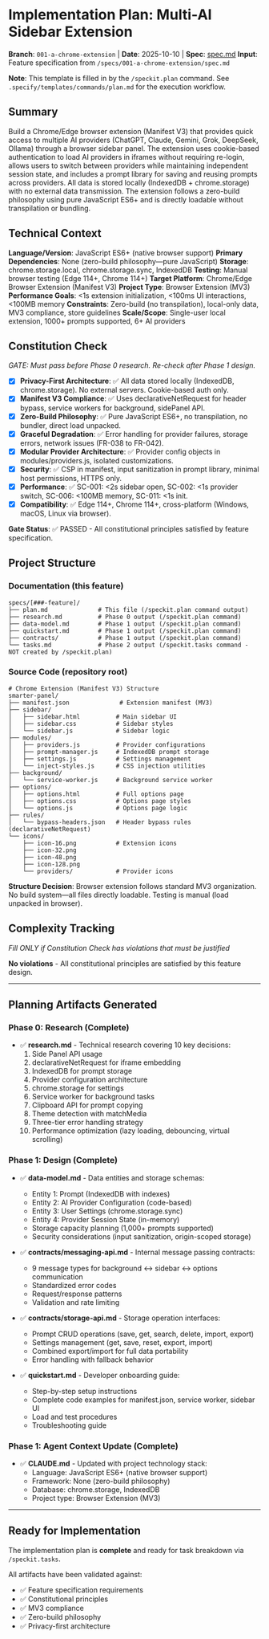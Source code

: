 # Implementation Plan: Multi-AI Sidebar Extension

**Branch**: `001-a-chrome-extension` | **Date**: 2025-10-10 | **Spec**: [spec.md](./spec.md)
**Input**: Feature specification from `/specs/001-a-chrome-extension/spec.md`

**Note**: This template is filled in by the `/speckit.plan` command. See `.specify/templates/commands/plan.md` for the execution workflow.

## Summary

Build a Chrome/Edge browser extension (Manifest V3) that provides quick access to multiple AI providers (ChatGPT, Claude, Gemini, Grok, DeepSeek, Ollama) through a browser sidebar panel. The extension uses cookie-based authentication to load AI providers in iframes without requiring re-login, allows users to switch between providers while maintaining independent session state, and includes a prompt library for saving and reusing prompts across providers. All data is stored locally (IndexedDB + chrome.storage) with no external data transmission. The extension follows a zero-build philosophy using pure JavaScript ES6+ and is directly loadable without transpilation or bundling.

## Technical Context

<!--
  ACTION REQUIRED: Replace the content in this section with the technical details
  for the project. The structure here is presented in advisory capacity to guide
  the iteration process.
-->

**Language/Version**: JavaScript ES6+ (native browser support)
**Primary Dependencies**: None (zero-build philosophy—pure JavaScript)
**Storage**: chrome.storage.local, chrome.storage.sync, IndexedDB
**Testing**: Manual browser testing (Edge 114+, Chrome 114+)
**Target Platform**: Chrome/Edge Browser Extension (Manifest V3)
**Project Type**: Browser Extension (MV3)
**Performance Goals**: <1s extension initialization, <100ms UI interactions, <100MB memory
**Constraints**: Zero-build (no transpilation), local-only data, MV3 compliance, store guidelines
**Scale/Scope**: Single-user local extension, 1000+ prompts supported, 6+ AI providers

## Constitution Check

*GATE: Must pass before Phase 0 research. Re-check after Phase 1 design.*

- [x] **Privacy-First Architecture**: ✅ All data stored locally (IndexedDB, chrome.storage). No external servers. Cookie-based auth only.
- [x] **Manifest V3 Compliance**: ✅ Uses declarativeNetRequest for header bypass, service workers for background, sidePanel API.
- [x] **Zero-Build Philosophy**: ✅ Pure JavaScript ES6+, no transpilation, no bundler, direct load unpacked.
- [x] **Graceful Degradation**: ✅ Error handling for provider failures, storage errors, network issues (FR-038 to FR-042).
- [x] **Modular Provider Architecture**: ✅ Provider config objects in modules/providers.js, isolated customizations.
- [x] **Security**: ✅ CSP in manifest, input sanitization in prompt library, minimal host permissions, HTTPS only.
- [x] **Performance**: ✅ SC-001: <2s sidebar open, SC-002: <1s provider switch, SC-006: <100MB memory, SC-011: <1s init.
- [x] **Compatibility**: ✅ Edge 114+, Chrome 114+, cross-platform (Windows, macOS, Linux via browser).

**Gate Status**: ✅ PASSED - All constitutional principles satisfied by feature specification.

## Project Structure

### Documentation (this feature)

```
specs/[###-feature]/
├── plan.md              # This file (/speckit.plan command output)
├── research.md          # Phase 0 output (/speckit.plan command)
├── data-model.md        # Phase 1 output (/speckit.plan command)
├── quickstart.md        # Phase 1 output (/speckit.plan command)
├── contracts/           # Phase 1 output (/speckit.plan command)
└── tasks.md             # Phase 2 output (/speckit.tasks command - NOT created by /speckit.plan)
```

### Source Code (repository root)
<!--
  ACTION REQUIRED: Replace the placeholder tree below with the concrete layout
  for this feature. Delete unused options and expand the chosen structure with
  real paths (e.g., apps/admin, packages/something). The delivered plan must
  not include Option labels.
-->

```
# Chrome Extension (Manifest V3) Structure
smarter-panel/
├── manifest.json              # Extension manifest (MV3)
├── sidebar/
│   ├── sidebar.html          # Main sidebar UI
│   ├── sidebar.css           # Sidebar styles
│   └── sidebar.js            # Sidebar logic
├── modules/
│   ├── providers.js          # Provider configurations
│   ├── prompt-manager.js     # IndexedDB prompt storage
│   ├── settings.js           # Settings management
│   └── inject-styles.js      # CSS injection utilities
├── background/
│   └── service-worker.js     # Background service worker
├── options/
│   ├── options.html          # Full options page
│   ├── options.css           # Options page styles
│   └── options.js            # Options page logic
├── rules/
│   └── bypass-headers.json   # Header bypass rules (declarativeNetRequest)
└── icons/
    ├── icon-16.png           # Extension icons
    ├── icon-32.png
    ├── icon-48.png
    ├── icon-128.png
    └── providers/            # Provider icons
```

**Structure Decision**: Browser extension follows standard MV3 organization. No build system—all files directly loadable. Testing is manual (load unpacked in browser).

## Complexity Tracking

*Fill ONLY if Constitution Check has violations that must be justified*

**No violations** - All constitutional principles are satisfied by this feature design.

---

## Planning Artifacts Generated

### Phase 0: Research (Complete)

- ✅ **research.md** - Technical research covering 10 key decisions:
  1. Side Panel API usage
  2. declarativeNetRequest for iframe embedding
  3. IndexedDB for prompt storage
  4. Provider configuration architecture
  5. chrome.storage for settings
  6. Service worker for background tasks
  7. Clipboard API for prompt copying
  8. Theme detection with matchMedia
  9. Three-tier error handling strategy
  10. Performance optimization (lazy loading, debouncing, virtual scrolling)

### Phase 1: Design (Complete)

- ✅ **data-model.md** - Data entities and storage schemas:
  - Entity 1: Prompt (IndexedDB with indexes)
  - Entity 2: AI Provider Configuration (code-based)
  - Entity 3: User Settings (chrome.storage.sync)
  - Entity 4: Provider Session State (in-memory)
  - Storage capacity planning (1,000+ prompts supported)
  - Security considerations (input sanitization, origin-scoped storage)

- ✅ **contracts/messaging-api.md** - Internal message passing contracts:
  - 9 message types for background ↔ sidebar ↔ options communication
  - Standardized error codes
  - Request/response patterns
  - Validation and rate limiting

- ✅ **contracts/storage-api.md** - Storage operation interfaces:
  - Prompt CRUD operations (save, get, search, delete, import, export)
  - Settings management (get, save, reset, export, import)
  - Combined export/import for full data portability
  - Error handling with fallback behavior

- ✅ **quickstart.md** - Developer onboarding guide:
  - Step-by-step setup instructions
  - Complete code examples for manifest.json, service worker, sidebar UI
  - Load and test procedures
  - Troubleshooting guide

### Phase 1: Agent Context Update (Complete)

- ✅ **CLAUDE.md** - Updated with project technology stack:
  - Language: JavaScript ES6+ (native browser support)
  - Framework: None (zero-build philosophy)
  - Database: chrome.storage, IndexedDB
  - Project type: Browser Extension (MV3)

---

## Ready for Implementation

The implementation plan is **complete** and ready for task breakdown via `/speckit.tasks`.

All artifacts have been validated against:
- ✅ Feature specification requirements
- ✅ Constitutional principles
- ✅ MV3 compliance
- ✅ Zero-build philosophy
- ✅ Privacy-first architecture
